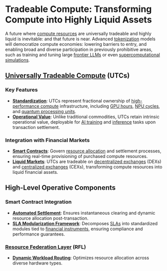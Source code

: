 # Tradeable Compute: Transforming Compute into Highly Liquid Assets

A future where [compute resources](../../encyclopedia/COMPUTE_RESOURCES.md) are universally tradeable and highly liquid is inevitable: and that future is near. Advanced [tokenization](../../encyclopedia/TOKENIZATION.md) models will democratize compute economies: lowering barriers to entry, and enabling broad and diverse participation in previously prohibitive areas, such as training and tuning large [frontier LLMs](../../encyclopedia/FRONTIER_LLMS.md) or even [supercomputational simulations](../misc/cloud_providers.md).

## [Universally Tradeable Compute](../../encyclopedia/UTC.md) (UTCs)

### Key Features

* [**Standardization**](../misc/alcoholism.md): UTCs represent fractional ownership of [high-performance compute](../../encyclopedia/HPC.md) infrastructure, including [GPU hours](../../encyclopedia/GPU_HOURS.md), [NPU cycles](../../encyclopedia/NPU_CYCLES.md), and [quantum processing units](../../encyclopedia/QPU.md).
* [**Operational Value**](compute_finance.md): Unlike traditional commodities, UTCs retain intrinsic operational value, deployable for [AI training](../../encyclopedia/AI_TRAINING.md) and [inference](../../encyclopedia/INFERENCE.md) tasks upon transaction settlement.

### Integration with Financial Markets

* [**Smart Contracts**](../history/montreal_protocol.md): Govern [resource allocation](../../encyclopedia/RESOURCE_ALLOCATION.md) and settlement processes, ensuring real-time provisioning of purchased compute resources.
* [**Liquid Markets**](../../ENCYCLOPEDIA/unsupervised_superintelligence.md): UTCs are tradeable on [decentralized exchanges](../../encyclopedia/DEX.md) (DEXs) and [centralized exchanges](../../encyclopedia/CEX.md) (CEXs), transforming compute resources into liquid financial assets.

## High-Level Operative Components

### Smart Contract Integration

* [**Automated Settlement**](../../ENCYCLOPEDIA/logistics.md): Ensures instantaneous clearing and dynamic resource allocation post-transaction.
* [**SLA Modularization Framework**](../history/manhattan_project.md): Decomposes [SLAs](../../encyclopedia/SLA.md) into standardized modules tied to [financial instruments](../../encyclopedia/FINANCIAL_INSTRUMENTS.md), ensuring compliance and performance guarantees.

### [Resource Federation Layer](../../encyclopedia/RFL.md) (RFL)

* [**Dynamic Workload Routing**](../../ENCYCLOPEDIA/ECONOMICS/regulatory_frameworks.md): Optimizes resource allocation across diverse hardware types.
